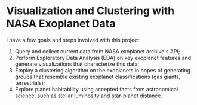 # Visualization and Clustering with NASA Exoplanet Data

I have a few goals and steps involved with this project:
1. Query and collect current data from NASA exoplanet archive's API;
2. Perform Exploratory Data Analysis (EDA) on key exoplanet features and generate visualizations that characterize this data;
3. Employ a clustering algorithm on the exoplanets in hopes of generating groups that resemble existing exoplanet classifications (gas giants, terrestrials);
4. Explore planet habitability using accepted facts from astronomical science, such as stellar luminosity and star-planet distance.
